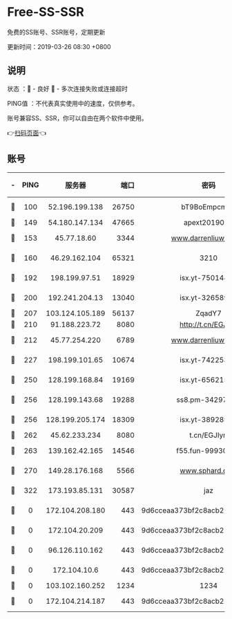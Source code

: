 # Free-SS-SSR

免费的SS账号、SSR账号，定期更新

更新时间：2019-03-26 08:30 +0800

## 说明

状态     ：🙂 - 良好 🙁 - 多次连接失败或连接超时

PING值   ：不代表真实使用中的速度，仅供参考。

账号兼容SS、SSR，你可以自由在两个软件中使用。

👉[扫码页面](https://liesauer.github.io/Free-SS-SSR/)👈

## 账号

|-|PING|服务器|端口|密码|加密方式|区域|
|:----:|:----:|:-----:|-----:|:----:|:----:|:----:|
|🙂|100|52.196.199.138|26750|bT9BoEmpcmP7|aes-256-cfb|JP|
|🙂|149|54.180.147.134|47665|apext2019001|chacha20|KR|
|🙂|153|45.77.18.60|3344|www.darrenliuwei.com|aes-256-cfb|JP|
|🙂|160|46.29.162.104|65321|3210|aes-256-ctr|RU|
|🙂|192|198.199.97.51|18929|isx.yt-75014446|aes-256-cfb|US|
|🙂|200|192.241.204.13|13040|isx.yt-32658990|aes-256-cfb|US|
|🙂|207|103.124.105.189|56137|ZqadY7|chacha20|CN|
|🙂|210|91.188.223.72|8080|http://t.cn/EGJIyrl|rc4-md5|RU|
|🙂|212|45.77.254.220|6789|www.darrenliuwei.com|aes-256-cfb|SG|
|🙂|227|198.199.101.65|10674|isx.yt-74225323|aes-256-cfb|US|
|🙂|250|128.199.168.84|19169|isx.yt-65621581|aes-256-cfb|SG|
|🙂|256|128.199.143.68|19288|ss8.pm-34297647|aes-256-cfb|SG|
|🙂|256|128.199.205.174|18309|isx.yt-38928516|aes-256-cfb|SG|
|🙂|262|45.62.233.234|8080|t.cn/EGJIyrl|rc4-md5|CA|
|🙂|263|139.162.42.165|14546|f55.fun-99930544|aes-256-cfb|SG|
|🙂|270|149.28.176.168|5566|www.sphard.com|aes-256-cfb|AU|
|🙂|322|173.193.85.131|30587|jaz|aes-256-cfb|US|
|🙁|0|172.104.208.180|443|9d6cceaa373bf2c8acb22e60b6a58be6|aes-256-cfb|US|
|🙁|0|172.104.20.209|443|9d6cceaa373bf2c8acb22e60b6a58be6|aes-256-cfb|US|
|🙁|0|96.126.110.162|443|9d6cceaa373bf2c8acb22e60b6a58be6|aes-256-cfb|US|
|🙁|0|172.104.10.6|443|9d6cceaa373bf2c8acb22e60b6a58be6|aes-256-cfb|US|
|🙁|0|103.102.160.252|1234|1234|rc4-md5|JP|
|🙁|0|172.104.214.187|443|9d6cceaa373bf2c8acb22e60b6a58be6|aes-256-cfb|US|
